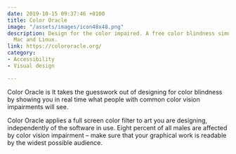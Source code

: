 ```yaml
---
date: 2019-10-15 09:37:46 +0100
title: Color Oracle
image: "/assets/images/icon48x48.png"
description: Design for the color impaired. A free color blindness simulator for Windows,
  Mac and Linux.
link: https://colororacle.org/
category:
- Accessibility
- Visual design

---
```

Color Oracle is It takes the guesswork out of designing for color blindness by showing you in real time what people with common color vision impairments will see.  
  
Color Oracle applies a full screen color filter to art you are designing, independently of the software in use. Eight percent of all males are affected by color vision impairment – make sure that your graphical work is readable by the widest possible audience.